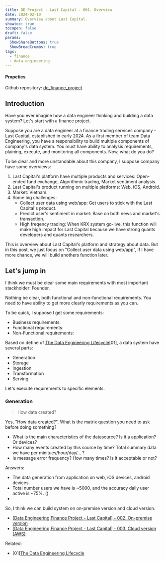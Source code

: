 ```yaml
---
title: DE Project - Last Capital - 001. Overview
date: 2024-02-10
summary: Overview about Last Capital.
showtoc: true
tocopen: false
draft: false
params:
  ShowShareButtons: true
  ShowBreadCrumbs: true
tags:
  - finance
  - data engineering
---
```


#### Propeties

Github repository: [de_finance_project](https://github.com/frankphuongnguyen/)

## Introduction

Have you ever imagine how a data engineer thinking and building a data system?
Let's start with a finance project.

Suppose you are a data engineer at a finance trading services company - Last Capital, established in early 2024.
As a first member of team Data Engineering, you have a responsibility to build multiple components of company's data system. You must have ability to analysis requirements, plaining, execute, and monitoring all components.
Now, what do you do?

To be clear and more unstandable about this company, I suppose company have some overviews:

1. Last Capital's platform have multiple products and services: Open-ended fund exchange, Algorithmic trading, Market sentiment analysis.
2. Last Capital's product running on multiple platforms: Web, iOS, Android.
3. Market: Vietnam.
4. Some big challenges:
   - Collect user data using web/app: Get users to stick with the Last Capital's product.
   - Predict user's sentiment in market: Base on both news and market's transaction.
   - High freqency trading: When KRX system go-live, this function will make high impact for Last Capital because we have strong quants developers and quants researchers.

This is overview about Last Capital's platform and strategy about data. But in this post, we just focus on "Collect user data using web/app", if I have more chance, we will build anothers function later.


## Let's jump in

I think we must be clear some main requirements with most important stackholder: Founder.

Nothing be clear, both functional and non-functional requirements.
You need to have ability to get more clearly requirements as you can.
  
To be quick, I suppose I get some requirements:

- Business requirements:
- Functional requirements:
- Non-Functional requirements:

Based on define of [The Data Engineering Lifecycle]()[01], a data system have several parts:

- Generation
- Storage
- Ingestion
- Transformation
- Serving

Let's execute requirements to specific elements.

### Generation

> How data created?

Yes, "How data created?".
What is the matrix question you need to ask before doing something?

- What is the main characteristics of the datasource? Is it a application? Or devices?
- How many events created by this source by time? Total summary data we have per minitues/hour/day/... ?
- Is message error frequency? How many times? Is it acceptable or not?

Answers:

- The data generation from application on web, iOS devices, android devices.
- Total number users we have is ~5000, and the accuracy daily user active is ~75%. ()
- 


So, I think we can build system on on-premise version and cloud version.

- [[Data Engineering Finance Project - Last Capital] - 002. On-premise version]()
- [[Data Engineering Finance Project - Last Capital] - 003. Cloud version (AWS)]()


Related:

- [01][The Data Engineering Lifecycle](https://learning.oreilly.com/library/view/fundamentals-of-data/9781098108298/ch02.html)
